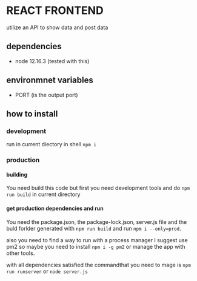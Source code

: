 # REACT FRONTEND

utilize an API to show data and post data

## dependencies

- node 12.16.3 (tested with this)

## environmnet variables

- PORT (is the output port)

## how to install

### development

run in current diectory in shell `npm i`

### production

#### building

You need build this code but first you need development tools and do `npm run build` in current directory

#### get production dependencies and run

You need the package.json, the package-lock.json, server.js file and the buld forlder generated with `npm run build` and run `npm i --only=prod`.

also you need to find a way to run with a process manager I suggest use pm2 so maybe you need to install `npm i -g pm2` or manage the app with other tools.

with all dependencies satisfied the commandthat you need to mage is `npm run runserver` or `node server.js`
